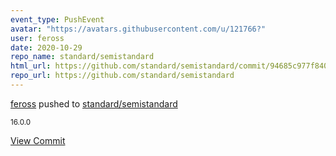 ```yaml
---
event_type: PushEvent
avatar: "https://avatars.githubusercontent.com/u/121766?"
user: feross
date: 2020-10-29
repo_name: standard/semistandard
html_url: https://github.com/standard/semistandard/commit/94685c977f840e6e23acec29298b5ba67a995755
repo_url: https://github.com/standard/semistandard
---
```


<a href='https://github.com/feross' target='_blank'>feross</a> pushed to <a href='https://github.com/standard/semistandard' target='_blank'>standard/semistandard</a>

<small>16.0.0</small>

<a href='https://github.com/standard/semistandard/commit/94685c977f840e6e23acec29298b5ba67a995755' target='_blank'>View Commit</a>